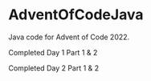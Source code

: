 # AdventOfCodeJava
Java code for Advent of Code 2022.

Completed Day 1 Part 1 & 2

Completed Day 2 Part 1 & 2
